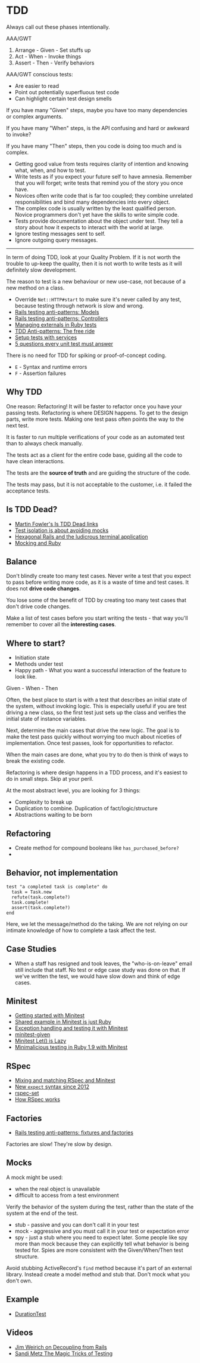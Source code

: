 # TDD

Always call out these phases intentionally.

AAA/GWT

1. Arrange - Given - Set stuffs up
2. Act - When - Invoke things
3. Assert - Then - Verify behaviors

AAA/GWT conscious tests:

* Are easier to read
* Point out potentially superfluous test code
* Can highlight certain test design smells

If you have many "Given" steps, maybe you have too many dependencies or complex arguments.

If you have many "When" steps, is the API confusing and hard or awkward to invoke?

If you have many "Then" steps, then you code is doing too much and is complex.

* Getting good value from tests requires clarity of intention and knowing what, when, and how to test.
* Write tests as if you expect your future self to have amnesia. Remember that you will forget; write tests that remind you of the story you once have.
* Novices often write code that is far too coupled; they combine unrelated responsibilities and bind many dependencies into every object.
* The complex code is usually written by the least qualified person. Novice programmers don't yet have the skills to write simple code.
* Tests provide documentation about the object under test. They tell a story about how it expects to interact with the world at large.
* Ignore testing messages sent to self.
* Ignore outgoing query messages.

---

In term of doing TDD, look at your Quality Problem. If it is not worth the trouble to up-keep the quality, then it is not worth to write tests as it will definitely slow development.

The reason to test is a new behaviour or new use-case, not because of a new method on a class.

* Override `Net::HTTP#start` to make sure it's never called by any test, because testing through network is slow and wrong.
* [Rails testing anti-patterns: Models](https://semaphoreapp.com/blog/2014/01/21/rails-testing-antipatterns-models.html)
* [Rails testing anti-patterns: Controllers](https://semaphoreapp.com/blog/2014/02/11/rails-testing-antipatterns-controllers.html)
* [Managing externals in Ruby tests](https://semaphoreapp.com/blog/2014/03/18/managing-externals-in-ruby-tests.html)
* [TDD Anti-patterns: The free ride](https://semaphoreapp.com/blog/2014/06/24/tdd-antipatterns-the-free-ride.html)
* [Setup tests with services](http://blog.arkency.com/2014/06/setup-your-tests-with-services/)
* [5 questions every unit test must answer](https://medium.com/javascript-scene/what-every-unit-test-needs-f6cd34d9836d)

There is no need for TDD for spiking or proof-of-concept coding.

* `E` - Syntax and runtime errors
* `F` - Assertion failures

## Why TDD

One reason: Refactoring! It will be faster to refactor once you have your passing tests. Refactoring is where DESIGN happens. To get to the design parts, write more tests. Making one test pass often points the way to the next test.

It is faster to run multiple verifications of your code as an automated test than to always check manually.

The tests act as a client for the entire code base, guiding all the code to have clean interactions.

The tests are the **source of truth** and are guiding the structure of the code.

The tests may pass, but it is not acceptable to the customer, i.e. it failed the acceptance tests.

## Is TDD Dead?

* [Martin Fowler's Is TDD Dead links](http://martinfowler.com/articles/is-tdd-dead/)
* [Test isolation is about avoiding mocks](https://www.destroyallsoftware.com/blog/2014/test-isolation-is-about-avoiding-mocks)
* [Hexagonal Rails and the ludicrous terminal application](http://pivotallabs.com/hexagonal-rails-and-the-ludicrous-terminal-application/)
* [Mocking and Ruby](http://solnic.eu/2014/05/22/mocking-and-ruby.html)

## Balance

Don't blindly create too many test cases. Never write a test that you expect to pass before writing more code, as it is a waste of time and test cases. It does not **drive code changes**.

You lose some of the benefit of TDD by creating too many test cases that don't drive code changes.

Make a list of test cases before you start writing the tests - that way you'll remember to cover all the **interesting cases**.

## Where to start?

* Initiation state
* Methods under test
* Happy path - What you want a successful interaction of the feature to look like.

Given - When - Then

Often, the best place to start is with a test that describes an initial state of the system, without invoking logic. This is especially useful if you are test driving a new class, so the first test just sets up the class and verifies the initial state of instance variables.

Next, determine the main cases that drive the new logic. The goal is to make the test pass quickly without worrying too much about niceties of implementation. Once test passes, look for opportunities to refactor.

When the main cases are done, what you try to do then is think of ways to break the existing code.

Refactoring is where design happens in a TDD process, and it's easiest to do in small steps. Skip at your peril.

At the most abstract level, you are looking for 3 things:

* Complexity to break up
* Duplication to combine. Duplication of fact/logic/structure
* Abstractions waiting to be born

## Refactoring

* Create method for compound booleans like `has_purchased_before?`
* 

## Behavior, not implementation

```
test "a completed task is complete" do
  task = Task.new
  refute(task.complete?)
  task.complete!
  assert(task.complete?)
end
```

Here, we let the message/method do the taking. We are not relying on our intimate knowledge of how to complete a task affect the test.

## Case Studies

* When a staff has resigned and took leaves, the "who-is-on-leave" email still include that staff. No test or edge case study was done on that. If we've written the test, we would have slow down and think of edge cases.

## Minitest

* [Getting started with Minitest](https://semaphoreci.com/community/tutorials/getting-started-with-minitest)
* [Shared example in Minitest is just Ruby](https://canaryup.com/blog/shared-examples-with-minitest)
* [Exception handling and testing it with Minitest](http://eftimov.net/exception-handling-and-testing/)
* [minitest-given](https://github.com/blowmage/minitest-given)
* [Minitest Let() is Lazy](http://ruby-journal.com/minitest-let-is-lazy/)
* [Minimalicious testing in Ruby 1.9 with Minitest](http://blog.arvidandersson.se/2012/03/28/minimalicous-testing-in-ruby-1-9)

## RSpec

* [Mixing and matching RSpec and Minitest](http://myronmars.to/n/dev-blog/2012/07/mixing-and-matching-parts-of-rspec)
* [New `expect` syntax since 2012](http://myronmars.to/n/dev-blog/2012/06/rspecs-new-expectation-syntax)
* [rspec-set](https://github.com/pcreux/rspec-set)
* [How RSpec works](http://interblah.net/how-rspec-works)

## Factories

* [Rails testing anti-patterns: fixtures and factories](https://semaphoreapp.com/blog/2014/01/14/rails-testing-antipatterns-fixtures-and-factories.html)

Factories are slow! They're slow by design.

## Mocks

A mock might be used:

* when the real object is unavailable
* difficult to access from a test environment

Verify the behavior of the system during the test, rather than the state of the system at the end of the test.

* stub - passive and you can don't call it in your test
* mock - aggressive and you must call it in your test or expectation error
* spy - just a stub where you need to expect later. Some people like spy more than mock because they can explicitly tell what behavior is being tested for. Spies are more consistent with the Given/When/Then test structure.

Avoid stubbing ActiveRecord's `find` method because it's part of an external library. Instead create a model method and stub that. Don't mock what you don't own.

## Example

* [DurationTest](https://github.com/Envek/rails/blob/434df0016e228a7d51f1ad0c3d1f89faeffbed9a/activesupport/test/core_ext/duration_test.rb)

## Videos

* [Jim Weirich on Decoupling from Rails](https://www.youtube.com/watch?v=tg5RFeSfBM4)
* [Sandi Metz The Magic Tricks of Testing](http://www.youtube.com/watch?v=URSWYvyc42M)